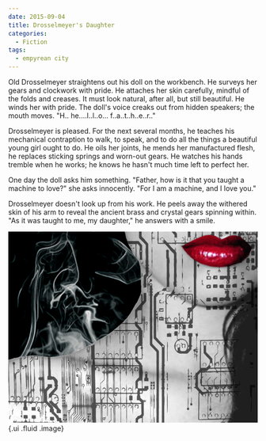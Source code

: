 ```yaml
---
date: 2015-09-04
title: Drosselmeyer's Daughter
categories:
  - Fiction
tags:
  - empyrean city
---
```


Old Drosselmeyer straightens out his doll on the workbench.  He surveys her gears and clockwork with pride.  He attaches her skin carefully, mindful of the folds and creases.  It must look natural, after all, but still beautiful.  He winds her with pride.  The doll's voice creaks out from hidden speakers; the mouth moves.  "H.. he....l..l..o... f..a..t..h..e..r.."

<!-- more -->

Drosselmeyer is pleased.  For the next several months, he teaches his mechanical contraption to walk, to speak, and to do all the things a beautiful young girl ought to do.  He oils her joints, he mends her manufactured flesh, he replaces sticking springs and worn-out gears.  He watches his hands tremble when he works; he knows he hasn't much time left to perfect her.

One day the doll asks him something.  "Father, how is it that you taught a machine to love?" she asks innocently.  "For I am a machine, and I love you."

Drosselmeyer doesn't look up from his work.  He peels away the withered skin of his arm to reveal the ancient brass and crystal gears spinning within.  "As it was taught to me, my daughter," he answers with a smile.

![Project Cyborg by Transhuman Project](/assets/art/Project_Cyborg_by_Transhuman_Project.jpg) {.ui .fluid .image}
